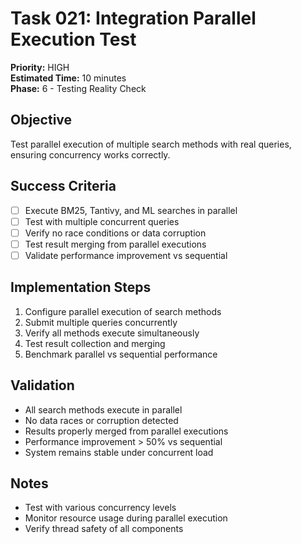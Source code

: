 # Task 021: Integration Parallel Execution Test
**Priority:** HIGH  
**Estimated Time:** 10 minutes  
**Phase:** 6 - Testing Reality Check  

## Objective
Test parallel execution of multiple search methods with real queries, ensuring concurrency works correctly.

## Success Criteria
- [ ] Execute BM25, Tantivy, and ML searches in parallel
- [ ] Test with multiple concurrent queries
- [ ] Verify no race conditions or data corruption
- [ ] Test result merging from parallel executions
- [ ] Validate performance improvement vs sequential

## Implementation Steps
1. Configure parallel execution of search methods
2. Submit multiple queries concurrently
3. Verify all methods execute simultaneously
4. Test result collection and merging
5. Benchmark parallel vs sequential performance

## Validation
- All search methods execute in parallel
- No data races or corruption detected
- Results properly merged from parallel executions
- Performance improvement > 50% vs sequential
- System remains stable under concurrent load

## Notes
- Test with various concurrency levels
- Monitor resource usage during parallel execution
- Verify thread safety of all components